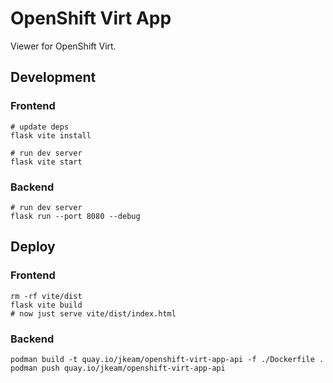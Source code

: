 # OpenShift Virt App

Viewer for OpenShift Virt.

## Development

### Frontend

```shell
# update deps
flask vite install

# run dev server
flask vite start
```

### Backend

```shell
# run dev server
flask run --port 8080 --debug
```

## Deploy

### Frontend

```shell
rm -rf vite/dist
flask vite build
# now just serve vite/dist/index.html
```

### Backend

```shell
podman build -t quay.io/jkeam/openshift-virt-app-api -f ./Dockerfile .
podman push quay.io/jkeam/openshift-virt-app-api
```
